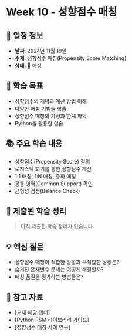 # Week 10 - 성향점수 매칭

## 📅 일정 정보
- **날짜**: 2024년 11월 19일
- **주제**: 성향점수 매칭(Propensity Score Matching)
- **상태**: 📅 예정

## 🎯 학습 목표
- 성향점수의 개념과 계산 방법 이해
- 다양한 매칭 기법들 학습
- 성향점수 매칭의 가정과 한계 파악
- Python을 활용한 실습

## 📚 주요 학습 내용
- 성향점수(Propensity Score) 정의
- 로지스틱 회귀를 통한 성향점수 계산
- 1:1 매칭, 1:N 매칭, 층화 매칭
- 공통 영역(Common Support) 확인
- 균형성 검정(Balance Check)

## 📝 제출된 학습 정리
> 아직 제출된 학습 정리가 없습니다.

## 💡 핵심 질문
- 성향점수 매칭이 적합한 상황과 부적합한 상황은?
- 숨겨진 혼재변수 문제는 어떻게 해결할까?
- 매칭 품질을 평가하는 방법들은?

## 🔗 참고 자료
- [교재 해당 챕터]
- [Python PSM 라이브러리 가이드]
- [성향점수 매칭 사례 연구]
